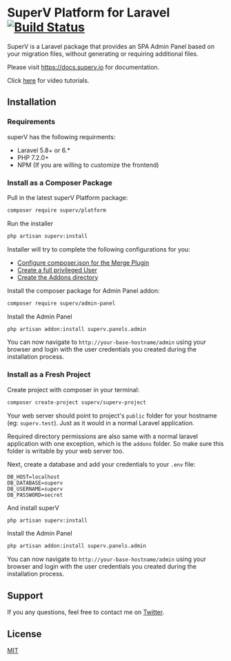 
# SuperV Platform for Laravel [![Build Status](https://travis-ci.org/superv/platform.svg?branch=master)](https://travis-ci.org/superv/platform)

SuperV is a Laravel package that provides an SPA Admin Panel based on your migration files, without generating or requiring additional files.

Please visit https://docs.superv.io for documentation.

Click [here](https://docs.superv.io/tutorials/videos.html) for video tutorials.

## Installation

### Requirements
superV has the following requirments:
 
- Laravel 5.8+ or 6.*
- PHP 7.2.0+
- NPM (If you are willing to customize the frontend)

  
### Install as a Composer Package

Pull in the latest superV Platform package:
```bash
composer require superv/platform
```

Run the installer
```bash
php artisan superv:install
```

Installer will try to complete the following configurations for you:
- [Configure composer.json for the Merge Plugin](./configuration.html#configure-composer-json-for-the-merge-plugin)
- [Create a full privileged User](./configuration.html#create-a-full-privileged-user)
- [Create the Addons directory](./configuration.html#create-the-addons-directory)


Install the composer package for Admin Panel addon:
```bash
composer require superv/admin-panel
```

Install the Admin Panel
```bash
php artisan addon:install superv.panels.admin
```


You can now navigate to `http://your-base-hostname/admin` using your browser and login with the user credentials you created during the installation process.


### Install as a Fresh Project

Create project with composer in your terminal:
```bash
composer create-project superv/superv-project 
```

Your web server should point to project's `public` folder for your hostname (eg: `superv.test`). Just as it would in a normal Laravel application.

Required directory permissions are also same with a normal laravel application with one exception, which is the `addons` folder. So make sure this folder is writable by your web server too.

Next, create a database and add your credentials to your `.env` file:

```text
DB_HOST=localhost
DB_DATABASE=superv
DB_USERNAME=superv
DB_PASSWORD=secret
```

And install superV
```bash
php artisan superv:install
```

Install the Admin Panel
```bash
php artisan addon:install superv.panels.admin
```


You can now navigate to `http://your-base-hostname/admin` using your browser and login with the user credentials you created during the installation process.



## Support
If you any questions, feel free to contact me on [Twitter](https://twitter.com/daliselcuk).

## License
[MIT](https://github.com/superv/superv-platform/blob/master/LICENSE.md)
